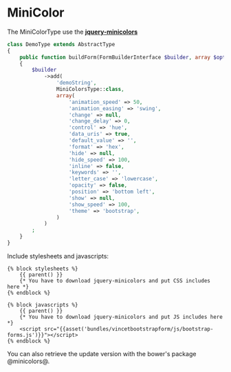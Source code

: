 MiniColor
=========

The MiniColorType use the [**jquery-minicolors**][1]

```php
class DemoType extends AbstractType
{
    public function buildForm(FormBuilderInterface $builder, array $options)
    {
        $builder
            ->add(
                'demoString',
                MiniColorsType::class,
                array(
                    'animation_speed' => 50,
                    'animation_easing' => 'swing',
                    'change' => null,
                    'change_delay' => 0,
                    'control' => 'hue',
                    'data_uris' => true,
                    'default_value' => '',
                    'format' => 'hex',
                    'hide' => null,
                    'hide_speed' => 100,
                    'inline' => false,
                    'keywords' => '',
                    'letter_case' => 'lowercase',
                    'opacity' => false,
                    'position' => 'bottom left',
                    'show' => null,
                    'show_speed' => 100,
                    'theme' => 'bootstrap',
                )
            )
        ;
    }
}
```

Include stylesheets and javascripts:
```twig
{% block stylesheets %}
    {{ parent() }}
    {* You have to download jquery-minicolors and put CSS includes here *}
{% endblock %}

{% block javascripts %}
    {{ parent() }}
    {* You have to download jquery-minicolors and put JS includes here *}
    <script src="{{asset('bundles/vincetbootstrapform/js/bootstrap-forms.js')}}"></script>
{% endblock %}
```

You can also retrieve the update version with the bower's package @minicolors@.

[1]: http://labs.abeautifulsite.net/jquery-minicolors/